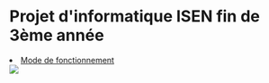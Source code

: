 <h1>Projet d'informatique ISEN fin de 3ème année</h1>
<p>
 


<li>
<a href="#TEST"> Mode de fonctionnement  </a>
</li>




<div id="TEST">
<img src='https://h3z6m7w4.rocketcdn.me/wp-content/uploads/2020/06/Scrum-process-schema-FR-small.png'>
</div>
</p>





